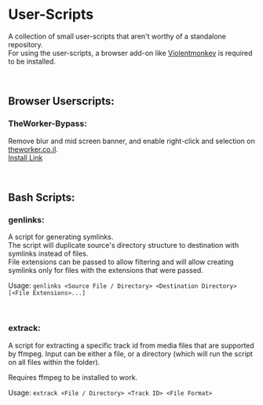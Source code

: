 # User-Scripts
A collection of small user-scripts that aren't worthy of a standalone repository.  
For using the user-scripts, a browser add-on like [Violentmonkey](https://github.com/violentmonkey/violentmonkey) is required to be installed.

<br />

## Browser Userscripts:
### TheWorker-Bypass:
Remove blur and mid screen banner, and enable right-click and selection on [theworker.co.il](https://theworker.co.il).  
[Install Link](https://raw.githubusercontent.com/MichaelYochpaz/User-Scripts/main/TheWorker-Bypass.js)

<br />

## Bash Scripts:
### genlinks:
A script for generating symlinks.  
The script will duplicate source's directory structure to destination with symlinks instead of files.  
File extensions can be passed to allow filtering and will allow creating symlinks only for files with the extensions that were passed.

Usage: ```genlinks <Source File / Directory> <Destination Directory> [<File Extensions>...]```

<br />

### extrack:
A script for extracting a specific track id from media files that are supported by ffmpeg.
Input can be either a file, or a directory (which will run the script on all files within the folder).

Requires ffmpeg to be installed to work.

Usage: ```extrack <File / Directory> <Track ID> <File Format>```